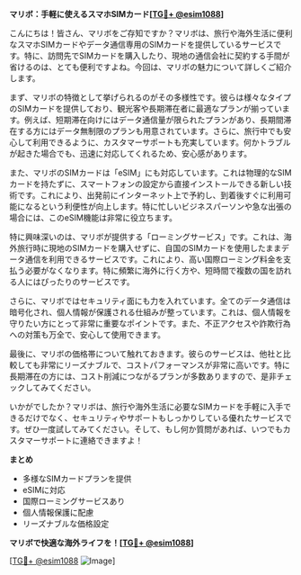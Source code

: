 **マリボ：手軽に使えるスマホSIMカード[[TG💪+ @esim1088](https://t.me/s/esim1088)]**

こんにちは！皆さん、マリボをご存知ですか？マリボは、旅行や海外生活に便利なスマホSIMカードやデータ通信専用のSIMカードを提供しているサービスです。特に、訪問先でSIMカードを購入したり、現地の通信会社に契約する手間が省けるのは、とても便利ですよね。今回は、マリボの魅力について詳しくご紹介します。

まず、マリボの特徴として挙げられるのがその多様性です。彼らは様々なタイプのSIMカードを提供しており、観光客や長期滞在者に最適なプランが揃っています。例えば、短期滞在向けにはデータ通信量が限られたプランがあり、長期間滞在する方にはデータ無制限のプランも用意されています。さらに、旅行中でも安心して利用できるように、カスタマーサポートも充実しています。何かトラブルが起きた場合でも、迅速に対応してくれるため、安心感があります。

また、マリボのSIMカードは「eSIM」にも対応しています。これは物理的なSIMカードを持たずに、スマートフォンの設定から直接インストールできる新しい技術です。これにより、出発前にインターネット上で予約し、到着後すぐに利用可能になるという利便性が向上します。特に忙しいビジネスパーソンや急な出張の場合には、このeSIM機能は非常に役立ちます。

特に興味深いのは、マリボが提供する「ローミングサービス」です。これは、海外旅行時に現地のSIMカードを購入せずに、自国のSIMカードを使用したままデータ通信を利用できるサービスです。これにより、高い国際ローミング料金を支払う必要がなくなります。特に頻繁に海外に行く方や、短時間で複数の国を訪れる人にはぴったりのサービスです。

さらに、マリボではセキュリティ面にも力を入れています。全てのデータ通信は暗号化され、個人情報が保護される仕組みが整っています。これは、個人情報を守りたい方にとって非常に重要なポイントです。また、不正アクセスや詐欺行為への対策も万全で、安心して使用できます。

最後に、マリボの価格帯について触れておきます。彼らのサービスは、他社と比較しても非常にリーズナブルで、コストパフォーマンスが非常に高いです。特に長期滞在の方には、コスト削減につながるプランが多数ありますので、是非チェックしてみてください。

いかがでしたか？マリボは、旅行や海外生活に必要なSIMカードを手軽に入手できるだけでなく、セキュリティやサポートもしっかりしている優れたサービスです。ぜひ一度試してみてください。そして、もし何か質問があれば、いつでもカスタマーサポートに連絡できますよ！

**まとめ**
- 多様なSIMカードプランを提供
- eSIMに対応
- 国際ローミングサービスあり
- 個人情報保護に配慮
- リーズナブルな価格設定

**マリボで快適な海外ライフを！[[TG💪+ @esim1088](https://t.me/s/esim1088)]**

[[TG💪+ @esim1088](https://t.me/s/esim1088) ![Image](https://i.postimg.cc/Y0z9fWf4/image.png)]